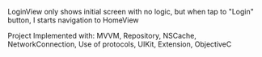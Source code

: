 LoginView only shows initial screen with no logic, but when tap to "Login" button, I starts navigation to HomeView

Project Implemented with:
MVVM, Repository, NSCache, NetworkConnection, Use of protocols, UIKit, Extension, ObjectiveC
